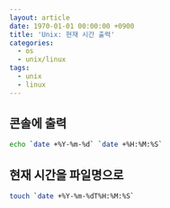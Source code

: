 ```yaml
---
layout: article
date: 1970-01-01 00:00:00 +0900
title: 'Unix: 현재 시간 출력'
categories:
  - os
  - unix/linux
tags:
  - unix
  - linux
---
```


## 콘솔에 출력
```bash
echo `date +%Y-%m-%d` `date +%H:%M:%S`
```

## 현재 시간을 파일명으로
```bash
touch `date +%Y-%m-%dT%H:%M:%S`
```
